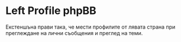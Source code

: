 # Left Profile phpBB
 Екстеншъна прави така, че мести профилите от лявата страна при преглеждане на лични съобщения и преглед на теми.
 
 <img src="https://img.shields.io/badge/phpBB-3.2.X-yellowgreen" alt="" />
 <img src="https://img.shields.io/badge/phpBB-3.3.X-blue" alt="" />
 
 
